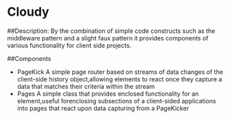 # Cloudy

##Description:
 By the combination of simple code constructs such as the middleware pattern and a slight faux pattern it provides components of various functionality for client side projects.

##Components
  - PageKick
	A simple page router based on streams of data changes of the client-side history object,allowing elements to react once they capture a data that matches their criteria within the stream
  - Pages
	A simple class that provides enclosed functionality for an element,useful forenclosing subsections of a client-sided applications into pages that react upon data capturing from a PageKicker
  

